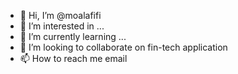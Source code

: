 - 👋 Hi, I’m @moalafifi
- 👀 I’m interested in ...
- 🌱 I’m currently learning ...
- 💞️ I’m looking to collaborate on fin-tech application
- 📫 How to reach me email 

<!---
moalafifi/moalafifi is a ✨ special ✨ repository because its `README.md` (this file) appears on your GitHub profile.
You can click the Preview link to take a look at your changes.
--->
